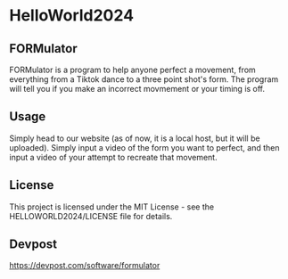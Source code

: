 # HelloWorld2024

## FORMulator
FORMulator is a program to help anyone perfect a movement, from everything from a Tiktok dance to a three point shot's form. The program will tell you if you make an incorrect movmement or your timing is off.

## Usage
Simply head to our website (as of now, it is a local host, but it will be uploaded). Simply input a video of the form you want to perfect, and then input a video of your attempt to recreate that movement.

## License
This project is licensed under the MIT License - see the HELLOWORLD2024/LICENSE file for details.

## Devpost
https://devpost.com/software/formulator
